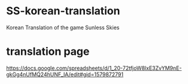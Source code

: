 # SS-korean-translation
Korean Translation of the game Sunless Skies
# translation page
https://docs.google.com/spreadsheets/d/1_20-72tfjoW8lxE3ZvYM9nE-gkGg4nUfMQ24hUNF_IA/edit#gid=1579872791
